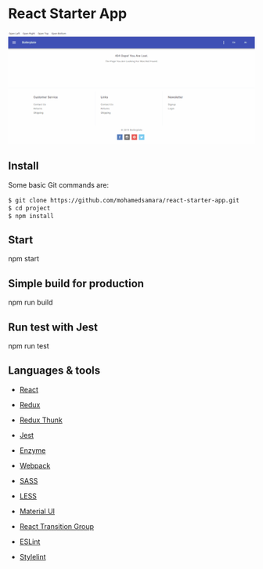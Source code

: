 # React Starter App

![React Starter App](/src/images/React-Starter-App.gif)

## Install

Some basic Git commands are:

```
$ git clone https://github.com/mohamedsamara/react-starter-app.git
$ cd project
$ npm install

```

## Start

npm start

## Simple build for production

npm run build

## Run test with Jest

npm run test

## Languages & tools

- [React](https://reactjs.org/)

- [Redux](https://redux.js.org/)

- [Redux Thunk](https://github.com/reduxjs/redux-thunk)

- [Jest](https://jestjs.io/)

- [Enzyme](https://airbnb.io/enzyme/)

- [Webpack](https://webpack.js.org/)

- [SASS](https://sass-lang.com/)

- [LESS](http://lesscss.org/)

- [Material UI](https://material-ui.com/)

- [React Transition Group](https://reactcommunity.org/react-transition-group/)

- [ESLint](https://eslint.org/)

- [Stylelint](https://stylelint.io/)
